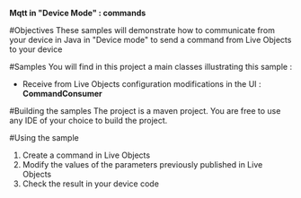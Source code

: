 **Mqtt in "Device Mode" : commands**

#Objectives
These samples will demonstrate how to communicate from your device in Java in "Device mode" to send a command from Live Objects to your device


#Samples
You will find in this project a main classes illustrating this sample :

- Receive from Live Objects configuration modifications in the UI : **CommandConsumer**


#Building the samples
The project is a maven project. You are free to use any IDE of your choice to build the project.


#Using the sample

1. Create a command in Live Objects
2. Modify the values of the parameters previously published in Live Objects
3. Check the result in your device code

